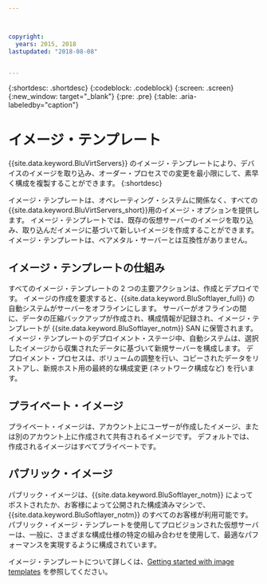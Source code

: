 ```yaml
---



copyright:
  years: 2015, 2018
lastupdated: "2018-08-08"


---
```


{:shortdesc: .shortdesc}
{:codeblock: .codeblock}
{:screen: .screen}
{:new_window: target="_blank"}
{:pre: .pre}
{:table: .aria-labeledby="caption"}

# イメージ・テンプレート
{{site.data.keyword.BluVirtServers}} のイメージ・テンプレートにより、デバイスのイメージを取り込み、オーダー・プロセスでの変更を最小限にして、素早く構成を複製することができます。 
{:shortdesc}

イメージ・テンプレートは、オペレーティング・システムに関係なく、すべての{{site.data.keyword.BluVirtServers_short}}用のイメージ・オプションを提供します。 イメージ・テンプレートでは、既存の仮想サーバーのイメージを取り込み、取り込んだイメージに基づいて新しいイメージを作成することができます。 イメージ・テンプレートは、ベアメタル・サーバーとは互換性がありません。

## イメージ・テンプレートの仕組み
すべてのイメージ・テンプレートの 2 つの主要アクションは、作成とデプロイです。 イメージの作成を要求すると、{{site.data.keyword.BluSoftlayer_full}} の自動システムがサーバーをオフラインにします。 サーバーがオフラインの間に、データの圧縮バックアップが作成され、構成情報が記録され、イメージ・テンプレートが {{site.data.keyword.BluSoftlayer_notm}} SAN に保管されます。 イメージ・テンプレートのデプロイメント・ステージ中、自動システムは、選択したイメージから収集されたデータに基づいて新規サーバーを構成します。 デプロイメント・プロセスは、ボリュームの調整を行い、コピーされたデータをリストアし、新規ホスト用の最終的な構成変更 (ネットワーク構成など) を行います。

## プライベート・イメージ

プライベート・イメージは、アカウント上にユーザーが作成したイメージ、または別のアカウント上に作成されて共有されるイメージです。 デフォルトでは、作成されるイメージはすべてプライベートです。 

## パブリック・イメージ

パブリック・イメージは、{{site.data.keyword.BluSoftlayer_notm}} によってポストされたか、お客様によって公開された構成済みマシンで、{{site.data.keyword.BluSoftlayer_notm}} のすべてのお客様が利用可能です。 パブリック・イメージ・テンプレートを使用してプロビジョンされた仮想サーバーは、一般に、さまざまな構成仕様の特定の組み合わせを使用して、最適なパフォーマンスを実現するように構成されています。

イメージ・テンプレートについて詳しくは、[Getting started with image templates](/docs/infrastructure/image-templates/image_index.html) を参照してください。

